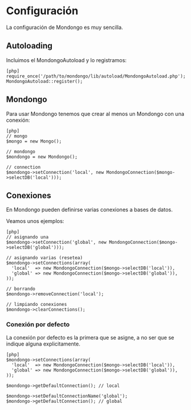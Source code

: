 Configuración
=============

La configuración de Mondongo es muy sencilla.

Autoloading
-----------

Incluimos el MondongoAutoload y lo registramos:

    [php]
    require_once('/path/to/mondongo/lib/autoload/MondongoAutoload.php');
    MondongoAutoload::register();

Mondongo
--------

Para usar Mondongo tenemos que crear al menos un Mondongo con una conexión:

    [php]
    // mongo
    $mongo = new Mongo();

    // mondongo
    $mondongo = new Mondongo();

    // connection
    $mondongo->setConnection('local', new MondongoConnection($mongo->selectDB('local')));

Conexiones
----------

En Mondongo pueden definirse varias conexiones a bases de datos.

Veamos unos ejemplos:

    [php]
    // asignando una
    $mondongo->setConnection('global', new MondongoConnection($mongo->selectDB('global')));

    // asignando varias (resetea)
    $mondongo->setConnections(array(
      'local'  => new MondongoConnection($mongo->selectDB('local')),
      'global' => new MondongoConnection($mongo->selectDB('global')),
    ));

    // borrando
    $mondongo->removeConnection('local');

    // limpiando conexiones
    $mondongo->clearConnections();

### Conexión por defecto

La conexión por defecto es la primera que se asigne, a no ser que se indique
alguna explicitamente.

    [php]
    $mondongo->setConnections(array(
      'local'  => new MondongoConnection($mongo->selectDB('local')),
      'global' => new MondongoConnection($mongo->selectDB('global')),
    ));

    $mondongo->getDefaultConnection(); // local

    $mondongo->setDefaultConnectionName('global');
    $mondongo->getDefaultConnection(); // global

